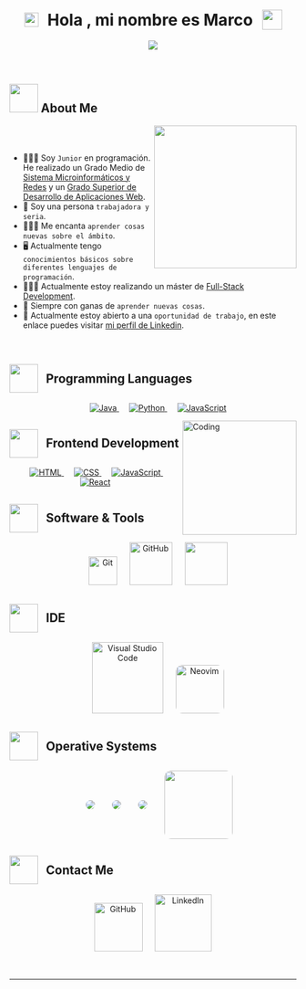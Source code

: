<h1 align="center" style="display: flex; justify-content: center; align-items: center; gap: 16px;">
<img src="https://raw.githubusercontent.com/Tarikul-Islam-Anik/Animated-Fluent-Emojis/master/Emojis/Smilies/Thinking%20Face.png" alt="Thinking Face" width="25" height="25" /> Hola , mi nombre es Marco <img src="https://media.giphy.com/media/hvRJCLFzcasrR4ia7z/giphy.gif" width="35">
</h1>
<p align="center">
  <a href="https://github.com/DenverCoder1/readme-typing-svg"><img src="https://readme-typing-svg.herokuapp.com?font=Time+New+Roman&color=%23DC00FF&size=30&center=true&vCenter=true&width=600&height=100&lines=Full+Stack+Developer;Junior+Programmer;Always+learning+new+things"></a>
</p>


<br>
	
## <picture><img src = "https://github.com/7oSkaaa/7oSkaaa/blob/main/Images/about_me.gif?raw=true" width = 50px></picture> About Me

<picture> <img align="right" src="https://github.com/7oSkaaa/7oSkaaa/blob/main/Images/Right_Side.gif?raw=true" width = 250px></picture>

<br><br>

- 🧑🏻‍🏫 Soy `Junior` en programación. He realizado un Grado Medio de [Sistema Microinformáticos y Redes](https://todofp.es/que-estudiar/loe/informatica-comunicaciones/sistemas-microniformaticos-redes.html) y un [Grado Superior de Desarrollo de Aplicaciones Web](https://todofp.es/que-estudiar/loe/informatica-comunicaciones/des-aplicaciones-web.html).
- 💫 Soy una persona `trabajadora y seria`.
- 🧑🏻‍💻 Me encanta `aprender cosas nuevas sobre el ámbito`.
- 🖥️ Actualmente tengo `conocimientos básicos sobre diferentes lenguajes de programación`.
- 🧑🏻‍🎓 Actualmente estoy realizando un máster de [Full-Stack Development]([https://fpprofessionaleducation.tajamar.es/desarrollo-web-full-stack-multicloud/](https://nuclio.school/master-full-stack-developer/)).
- 🤝 Siempre con ganas de `aprender nuevas cosas`.
- 💭 Actualmente estoy abierto a una `oportunidad de trabajo`, en este enlace puedes visitar [mi perfil de Linkedin](https://www.linkedin.com/in/marco-rodriguez-rey-b082361b9/).

<br>

<h2 style="display: flex; align-items: center; gap: 14px;"><picture> <img src = "https://github.com/7oSkaaa/7oSkaaa/blob/main/Images/Programming_Languages.gif?raw=true" width = 50px></picture> Programming Languages</h2>

<p align="center">
  &emsp;
  <a href="https://www.java.com" target="_blank"> 
    <img alt="Java" src="https://img.shields.io/badge/Java-%23007396.svg?style=plastic&logo=java&logoColor=white">
  </a>
  &emsp;
   <a href="https://www.python.org" target="_blank">
    <img alt="Python" src="https://img.shields.io/badge/Python%20-%2314354C.svg?style=plastic&logo=python&logoColor=white">
  </a>
  &emsp;
   <a href="https://developer.mozilla.org/en-US/docs/Web/JavaScript" target="_blank"> 
     <img alt="JavaScript" src="https://img.shields.io/badge/JavaScript%20-%23F7DF1E.svg?style=plastic&logo=javascript&logoColor=black">
   </a>
</p>

<picture>
    <img align="right" alt="Coding" width="200" src="https://i.pinimg.com/originals/81/17/8b/81178b47a8598f0c81c4799f2cdd4057.gif">
</picture>

<h2 style="display: flex; align-items: center; gap: 14px;"><picture> <img src = "https://github.com/7oSkaaa/7oSkaaa/blob/main/Images/Front_End.gif?raw=true" width = 50px>  </picture> Frontend Development</h2>

<p align="center"> 
  &emsp; 
  <a href="https://www.w3.org/html/" target="_blank"> 
   <img alt="HTML" src="https://img.shields.io/badge/HTML5%20-%23E34F26.svg?style=plastic&logo=html5&logoColor=white">
  </a>   
  &emsp;
  <a href="https://www.w3schools.com/css/" target="_blank">
    <img alt="CSS" src="https://img.shields.io/badge/CSS%20-%231572B6.svg?style=plastic&logo=css3&logoColor=white">
  </a>   
  &emsp;
  <a href="https://developer.mozilla.org/en-US/docs/Web/JavaScript" target="_blank"> 
     <img alt="JavaScript" src="https://img.shields.io/badge/JavaScript%20-%23F7DF1E.svg?style=plastic&logo=javascript&logoColor=black">
   </a>
   &emsp;
  <a href="https://www.python.org" target="_blank">
    <img alt="React" src="https://img.shields.io/badge/react-%2361DAFB.svg?style=plastic&logo=React&logoColor=black">
  </a>
</p>

<h2 style="display: flex; align-items: center; gap: 14px;"><picture> <img src = "https://github.com/7oSkaaa/7oSkaaa/blob/main/Images/Software_Tools.gif?raw=true" width = 50px>  </picture>Software & Tools</h2>
 
<p align="center">
  &emsp;
    <a href="#"><img alt="Git" src="https://img.shields.io/badge/Git%20-%23F05033.svg?style=plastic&logo=git&logoColor=white" width="50"></a>
  &emsp;
    <a href="#"><img alt="GitHub" src="https://img.shields.io/badge/github-%23181717.svg?style=plastic&logo=github&logoColor=white" width="75"></a>
  &emsp;
   <a href="#"><img src="https://img.shields.io/badge/discord-738ADA.svg?&style=plastic&logo=discord&logoColor=white" width="75"/></a>
</p>

<h2 style="display: flex; align-items: center; gap: 14px;"><picture> <img src = "https://github.com/7oSkaaa/7oSkaaa/blob/main/Images/IDEs.gif?raw=true" width = 50px>  </picture>IDE</h2>
 
<p align="center">
  &emsp;
    <a href="#"><img alt="Visual Studio Code" src="https://img.shields.io/badge/Visual%20Studio%20Code-0078d7.svg?style=plastic&logo=visual-studio-code&logoColor=white" width="125"></a>
  &emsp;
    <a href="#"><img alt="Neovim" src="https://img.shields.io/badge/NeoVim-%2357A143.svg?&style=for-the-badge&logo=neovim&logoColor=white" style="border-radius: 12px;" width="85"></a>
</p>

<h2 style="display: flex; align-items: center; gap: 14px;"><picture> <img src = "https://github.com/7oSkaaa/7oSkaaa/blob/main/Images/OS.gif?raw=true" width = 50px>  </picture>Operative Systems</h2>
 
<p align="center" style="display: flex; align-items: center; justify-content: center; gap: 8px;">
  &emsp;
    <a href="#"><img src="https://img.shields.io/badge/Windows-0078D6?style=for-the-badge&logo=windows&logoColor=white" style="border-radius: 12px;" /></a>
  &emsp;
  <a href="#"><img src="https://img.shields.io/badge/Arch_Linux-1793D1?style=for-the-badge&logo=arch-linux&logoColor=white" style="border-radius: 12px;" /></a>
  &emsp;
    <a href="#"><img src="https://img.shields.io/badge/Fedora-294172?style=for-the-badge&logo=fedora&logoColor=white" style="border-radius: 12px;" /></a>
  &emsp;
    <a href="#"><img src="https://img.shields.io/badge/mac%20os-000000?style=for-the-badge&logo=apple&logoColor=white" width="120" style="border-radius: 12px;" /></a>
</p>

<h2 style="display: flex; align-items: center; gap: 14px;"><picture> <img src = "https://github.com/7oSkaaa/7oSkaaa/blob/main/Images/Connect-with-me.gif?raw=true" width = 50px>  </picture>Contact Me</h2>

<p align="center">
	<a href="https://github.com/Markix1"><img src="https://img.shields.io/badge/github-%23181717.svg?style=plastic&logo=github&logoColor=white" width="85" alt="GitHub"/></a>
	&emsp;
	<a href="https://www.linkedin.com/in/marco-rodriguez-rey-b082361b9/"><img src="https://img.shields.io/badge/linkedin-%230A66C2.svg?style=plastic&logo=linkedin&logoColor=white" width="100" alt="LinkedIn"/></a>
</p>

<br> 

---